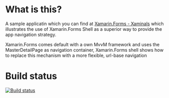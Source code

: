# What is this?

A sample applicatin which you can find at [Xamarin.Forms - Xaminals](https://docs.microsoft.com/en-us/samples/xamarin/xamarin-forms-samples/userinterface-xaminals/)
which illustrates the use of Xamarin.Forms Shell as a superior way to provide the app navigation strategy.

Xamarin.Forms comes default with a own MvvM framework and uses the MasterDetailPage as navigation container, Xamarin.Forms shell shows how to 
replace this mechanism with a more flexible, url-base navigation


# Build status #

[![Build status](https://build.appcenter.ms/v0.1/apps/5dcefc97-db92-4dfe-8c30-62bf646b4926/branches/dev/badge)](https://appcenter.ms)